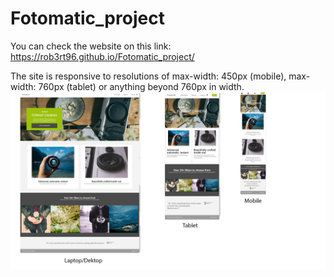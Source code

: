 # Fotomatic_project

You can check the website on this link: https://rob3rt96.github.io/Fotomatic_project/


The site is responsive to resolutions of max-width: 450px (mobile), max-width: 760px (tablet) or anything beyond 760px in width.
![website-dimensions](resources/images/website_dimensions.png "The responsive representation of the website")
